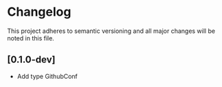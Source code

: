 # Changelog

This project adheres to semantic versioning and all major changes will
be noted in this file.

## [0.1.0-dev]

- Add type GithubConf
